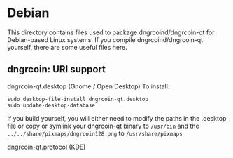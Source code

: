 
Debian
====================
This directory contains files used to package dngrcoind/dngrcoin-qt
for Debian-based Linux systems. If you compile dngrcoind/dngrcoin-qt yourself, there are some useful files here.

## dngrcoin: URI support ##


dngrcoin-qt.desktop  (Gnome / Open Desktop)
To install:

	sudo desktop-file-install dngrcoin-qt.desktop
	sudo update-desktop-database

If you build yourself, you will either need to modify the paths in
the .desktop file or copy or symlink your dngrcoin-qt binary to `/usr/bin`
and the `../../share/pixmaps/dngrcoin128.png` to `/usr/share/pixmaps`

dngrcoin-qt.protocol (KDE)


